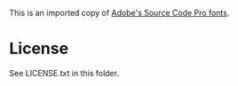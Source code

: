 This is an imported copy of [Adobe's Source Code Pro fonts](https://github.com/adobe-fonts/source-code-pro).

# License
See LICENSE.txt in this folder.
